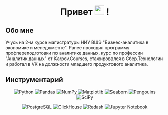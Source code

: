 <h1 align="center" >Привет  <img src="https://media.giphy.com/media/hvRJCLFzcasrR4ia7z/giphy.gif" width="30px"> ! </h1>
 
## Обо мне
Учусь на 2-м курсе магистратуры НИУ ВШЭ "Бизнес-аналитика в экономике и менеджменте". Ранее проходил программу профпереподготовки по аналитике данных, курс по профессии "Аналитик данных" от Karpov.Courses, стажировался в Сбер.Технологии и работал в VK на должности младшего продуктового аналитика.

## Инструментарий

<div align="center">

![Python](https://img.shields.io/badge/-Python-0b0038?style=for-the-badge&logo=python&logoColor=3c78a9)
![Pandas](https://img.shields.io/badge/pandas-0b0038?style=for-the-badge&logoColor=white)
![NumPy](https://img.shields.io/badge/numpy-0b0038?style=for-the-badge&logoColor=white)
![Matplotlib](https://img.shields.io/badge/matplotlib-0b0038?style=for-the-badge&logoColor=white)
![Seaborn](https://img.shields.io/badge/seaborn-0b0038?style=for-the-badge&logoColor=white)
![Pengouins](https://img.shields.io/badge/pengouins-0b0038?style=for-the-badge&logoColor=white)
![SciPy](https://img.shields.io/badge/scipy-0b0038?style=for-the-badge&logoColor=white)

![PostgreSQL](https://img.shields.io/badge/PostgreSQL-0b0038?style=for-the-badge&logo=postgresql&logoColor=4169E1)
![ClickHouse](https://img.shields.io/badge/ClickHouse-0b0038?style=for-the-badge&logo=clickhouse&logoColor=FFCC01)
![Redash](https://img.shields.io/badge/Redash-0b0038?style=for-the-badge&logo=redash&logoColor=FD5E53)
![Jupyter Notebook](https://img.shields.io/badge/Jupyter%20Notebook-0b0038?style=for-the-badge&logo=jupyter&logoColor=F37626)

</div>
